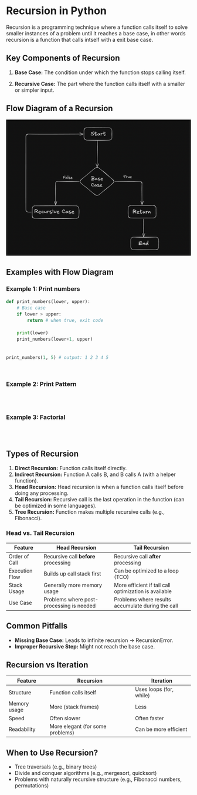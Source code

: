 # Recursion in Python
Recursion is a programming technique where a function calls itself to solve smaller instances of a problem until it reaches a base case, in other words recursion is a function that calls intself with a exit base case.

## Key Components of Recursion
1. **Base Case:** The condition under which the function stops calling itself.

2. **Recursive Case:** The part where the function calls itself with a smaller or simpler input.

## Flow Diagram of a Recursion
![Flow Diagram of Recursion](../../assets/FD_Recursion.png)

## Examples with Flow Diagram

### Example 1: Print numbers
```python []
def print_numbers(lower, upper):
    # Base case
    if lower > upper:
        return # when true, exit code
    
    print(lower)
    print_numbers(lower+1, upper)


print_numbers(1, 5) # output: 1 2 3 4 5
```
![]()

### Example 2: Print Pattern
```python []

```
![]()

### Example 3: Factorial
```python []

```
![]()

## Types of Recursion
1. **Direct Recursion:** Function calls itself directly.
2. **Indirect Recursion:** Function A calls B, and B calls A (with a helper function).
3. **Head Recursion:** Head recursion is when a function calls itself before doing any processing.
4. **Tail Recursion:** Recursive call is the last operation in the function (can be optimized in some languages).
5. **Tree Recursion:** Function makes multiple recursive calls (e.g., Fibonacci).

### Head vs. Tail Recursion

| Feature        | Head Recursion                           | Tail Recursion                                        |
| -------------- | ---------------------------------------- | ----------------------------------------------------- |
| Order of Call  | Recursive call **before** processing     | Recursive call **after** processing                   |
| Execution Flow | Builds up call stack first               | Can be optimized to a loop (TCO)                      |
| Stack Usage    | Generally more memory usage              | More efficient if tail call optimization is available |
| Use Case       | Problems where post-processing is needed | Problems where results accumulate during the call     |


## Common Pitfalls
- **Missing Base Case:** Leads to infinite recursion → RecursionError.
- **Improper Recursive Step:** Might not reach the base case.

## Recursion vs Iteration
| Feature      | Recursion                        | Iteration               |
| ------------ | -------------------------------- | ----------------------- |
| Structure    | Function calls itself            | Uses loops (for, while) |
| Memory usage | More (stack frames)              | Less                    |
| Speed        | Often slower                     | Often faster            |
| Readability  | More elegant (for some problems) | Can be more efficient   |

## When to Use Recursion?
- Tree traversals (e.g., binary trees)
- Divide and conquer algorithms (e.g., mergesort, quicksort)
- Problems with naturally recursive structure (e.g., Fibonacci numbers, permutations)